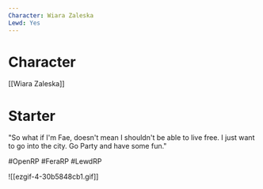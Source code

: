 ```yaml
---
Character: Wiara Zaleska
Lewd: Yes
---
```

# Character
[[Wiara Zaleska]]

# Starter
"So what if I'm Fae, doesn't mean I shouldn't be able to live free. I just want to go into the city. Go Party and have some fun."

#OpenRP #FeraRP #LewdRP 

![[ezgif-4-30b5848cb1.gif]]